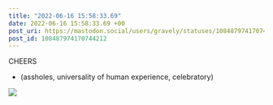 ```yaml
---
title: "2022-06-16 15:58:33.69"
date: 2022-06-16 15:58:33.69 +00
post_uri: https://mastodon.social/users/gravely/statuses/108487974170744212
post_id: 108487974170744212
---
```

CHEERS

* (assholes, universality of human experience, celebratory)


![](/images/108487974120710994.jpg)


